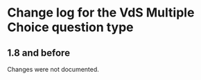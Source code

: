 # Change log for the VdS Multiple Choice question type

## 1.8 and before

Changes were not documented.
